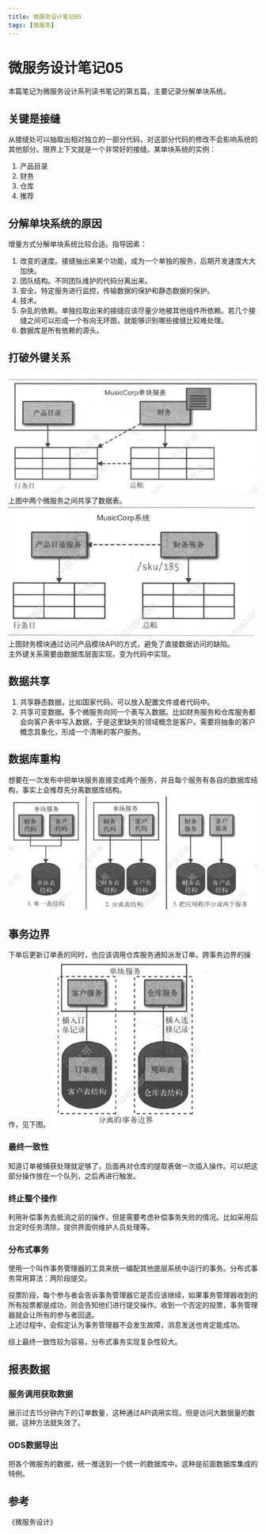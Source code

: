 ```yaml
---
title: 微服务设计笔记05
tags: [微服务]
---
```

# 微服务设计笔记05
本篇笔记为微服务设计系列读书笔记的第五篇，主要记录分解单块系统。   
## 关键是接缝
从接缝处可以抽取出相对独立的一部分代码，对这部分代码的修改不会影响系统的其他部分。限界上下文就是一个非常好的接缝。某单块系统的实例：
1. 产品目录
2. 财务
3. 仓库
4. 推荐
## 分解单块系统的原因
增量方式分解单块系统比较合适。指导因素：
1. 改变的速度。接缝抽出来某个功能，成为一个单独的服务，后期开发速度大大加快。
2. 团队结构。不同团队维护的代码分离出来。
3. 安全。特定服务进行监控，传输数据的保护和静态数据的保护。
4. 技术。
5. 杂乱的依赖。单独拉取出来的接缝应该尽量少地被其他组件所依赖。若几个接缝之间可以形成一个有向无环图，就能够识别哪些接缝比较难处理。
6. 数据库是所有依赖的源头。

## 打破外键关系
![微服务打破主外键01](/images/wfw05_zwj01.png)<br/>
上图中两个微服务之间共享了数据表。
![微服务打破主外键02](/images/wfw05_zwj02.png)<br/>
上图财务模块通过访问产品模块API的方式，避免了直接数据访问的缺陷。   
主外键关系需要由数据库层面实现，变为代码中实现。

## 数据共享
1. 共享静态数据，比如国家代码，可以放入配置文件或者代码中。
2. 共享可变数据。多个微服务向同一个表写入数据。比如财务服务和仓库服务都会向客户表中写入数据，于是这里缺失的领域概念是客户。需要将抽象的客户概念具象化，形成一个清晰的客户服务。

## 数据库重构
想要在一次发布中把单块服务直接变成两个服务，并且每个服务有各自的数据库结构，事实上会推荐先分离数据库结构。
![微服务数据库重构](/images/wfw05_sjcg.png)<br/>

## 事务边界
下单后更新订单表的同时，也应该调用仓库服务通知派发订单。跨事务边界的操作，见下图。
![跨事务边界](/images/wfw05_kswbj.png)<br/>
### 最终一致性
知道订单被捕获处理就足够了，后面再对仓库的提取表做一次插入操作。可以把这部分操作放在一个队列，之后再进行触发。
### 终止整个操作
利用补偿事务去抵消之前的操作，但是需要考虑补偿事务失败的情况。比如采用后台定时任务清除，提供界面供维护人员处理等。
### 分布式事务
使用一个叫作事务管理器的工具来统一编配其他底层系统中运行的事务。分布式事务常用算法：两阶段提交。    

投票阶段，每个参与者会告诉事务管理器它是否应该继续，如果事务管理器收到的所有投票都是成功，则会告知他们进行提交操作。收到一个否定的投票，事务管理器就会让所有的参与者回退。  
上述过程中，会假定认为事务管理器不会发生故障，消息发送也肯定能成功。   

综上最终一致性较为容易，分布式事务实现复杂性较大。
## 报表数据
### 服务调用获取数据
展示过去15分钟内下的订单数量，这种通过API调用实现。但是访问大数据量的数据，这种方法就失效了。
### ODS数据导出
把各个微服务的数据，统一推送到一个统一的数据库中。这种是前面数据库集成的特例。

## 参考
《微服务设计》







